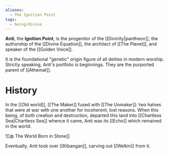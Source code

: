 ```yaml
---
aliases:
  - The Ignition Point
tags:
  - being/divine
---
```

**Anti**, the **Ignition Point**, is the progenitor of the [[Divinity|pantheon]], the authorship of the [[Divine Equation]], the architect of [[The Planet]], and speaker of the [[Golden Voice]].

It is the foundational "genetic" origin figure of all deities in modern worship. Strictly speaking, Anti's portfolio is beginnings. They are the purported parent of [[Athemat]].

# History

In the [[Old world]], [[The Maker]] fused with [[The Unmaker]]: two halves that were at war with one another for incoherent, lost reasons. When this being, of both creation and destruction, departed this land into [[Chartless Sea|Chartless Sea]] whence it came, Anti was its [[Echo]] which remained in the world. 

![[◍ The World Born in Stone]]

Eventually, Anti took over [[Kibangan]], carving out [[Welkin]] from it.

